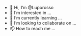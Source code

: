- 👋 Hi, I’m @Luporosso
- 👀 I’m interested in ...
- 🌱 I’m currently learning ...
- 💞️ I’m looking to collaborate on ...
- 📫 How to reach me ...

<!---
Luporosso/Luporosso is a ✨ special ✨ repository because its `README.md` (this file) appears on your GitHub profile.
You can click the Preview link to take a look at your changes.
--->
